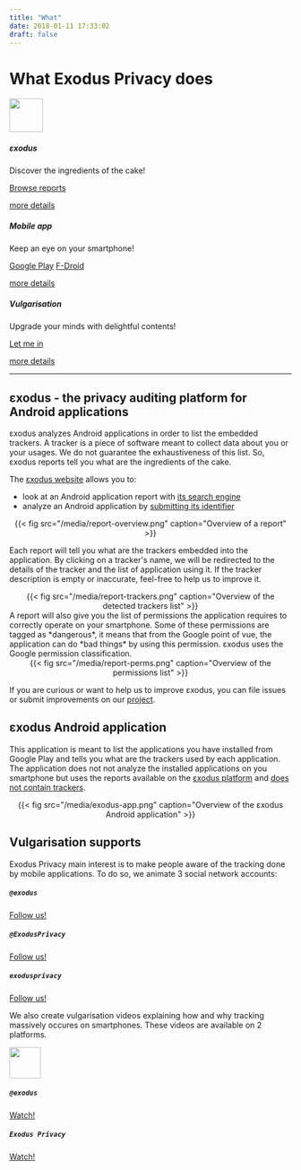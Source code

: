 ```yaml
---
title: "What"
date: 2018-01-11 17:33:02
draft: false
---
```

# What Exodus Privacy does

<div class="row">
<div class="col-md-4 text-center">
  <img src="/media/logo.png" width="60px" class="mt-3 ml-auto mr-auto"/>
  <div class="card-body">
    <h5 class="card-title">εxodus</h5>
    <p class="card-text">Discover the ingredients of the cake!</p>
    <a href="https://reports.exodus-privacy.eu.org/search/" class="btn btn-primary">Browse reports</a>
    <p class="mt-3"><a href="#exodus">more details</a></p>
  </div>
</div>
<div class="col-md-4 text-center">
  <i class="fab fa-4x fa-android mt-2 ml-auto mr-auto text-primary"></i>
  <div class="card-body">
    <h5 class="card-title">Mobile app</h5>
    <p class="card-text">Keep an eye on your smartphone!</p>
    <a href="https://play.google.com/store/apps/details?id=org.eu.exodus_privacy.exodusprivacy" class="btn btn-primary">Google Play</a>
    <a href="https://f-droid.org/en/packages/org.eu.exodus_privacy.exodusprivacy/" class="btn btn-primary">F-Droid</a>
    <p class="mt-3"><a href="#android-app">more details</a></p>
  </div>
</div>
<div class="col-md-4 text-center">
  <i class="fa fa-4x fa-umbrella-beach mt-2 ml-auto mr-auto text-primary"></i>
  <div class="card-body">
    <h5 class="card-title">Vulgarisation</h5>
    <p class="card-text">Upgrade your minds with delightful contents!</p>
    <a href="https://www.youtube.com/channel/UC2bloZZpnRal5tMVuHk0EFQ" class="btn btn-primary">Let me in</a>
    <p class="mt-3"><a href="#videos">more details</a></p>
  </div>
</div>
</div>

<hr>

<a name="exodus"></a>
## εxodus - the privacy auditing platform for Android applications
εxodus analyzes Android applications in order to list the embedded trackers. A tracker is a piece of software meant to collect data about you or your usages. We do not guarantee the exhaustiveness of this list. So, εxodus reports tell you what are the ingredients of the cake.

The [εxodus website](http://reports.exodus-privacy.eu.org/) allows you to:

* look at an Android application report with [its search engine](https://reports.exodus-privacy.eu.org/search/)
* analyze an Android application by [submitting its identifier](https://reports.exodus-privacy.eu.org/analysis/submit/)

<center>
{{< fig src="/media/report-overview.png" caption="Overview of a report" >}}
</center>

Each report will tell you what are the trackers embedded into the application. By clicking on a tracker's name, we will be redirected to the details of the tracker and the list of application using it. If the tracker description is empty or inaccurate, feel-free to help us to improve it. 

<center>
{{< fig src="/media/report-trackers.png" caption="Overview of the detected trackers list" >}}
</center>
A report will also give you the list of permissions the application requires to correctly operate on your smartphone. Some of these permissions are tagged as *dangerous*, it means that from the Google point of vue, the application can do *bad things* by using this permission. εxodus uses the Google permission classification. 

<center>
{{< fig src="/media/report-perms.png" caption="Overview of the permissions list" >}}
</center>

If you are curious or want to help us to improve εxodus, you can file issues or submit improvements on our <a href="https://github.com/exodus-privacy/"><i class="fab fa-github"></i> project</a>.

<a name="android-app"></a>
## εxodus Android application
This application is meant to list the applications you have installed from Google Play and tells you what are the trackers used by each application. The application does not not analyze the installed applications on you smartphone but uses the reports available on the [εxodus platform](https://reports.exodus-privacy.eu.org) and [does not contain trackers](https://reports.exodus-privacy.eu.org/reports/search/org.eu.exodus_privacy.exodusprivacy).
<center>
{{< fig src="/media/exodus-app.png" caption="Overview of the εxodus Android application" >}}
</center>

<a name="videos"></a>
## Vulgarisation supports
Exodus Privacy main interest is to make people aware of the tracking done by mobile applications. To do so, we animate 3 social network accounts: 
<div class="row">
<div class="col-md-4 text-center">
  <i class="fab fa-4x fa-mastodon mt-2 ml-auto mr-auto text-primary"></i>
  <div class="card-body">
    <h5 class="card-title"><code>@exodus</code></h5>
    <a href="#" class="btn btn-primary">Follow us!</a>
  </div>
</div>
<div class="col-md-4 text-center">
  <i class="fab fa-4x fa-twitter mt-2 ml-auto mr-auto text-primary"></i>
  <div class="card-body">
    <h5 class="card-title"><code>@ExodusPrivacy</code></h5>
    <a href="#" class="btn btn-primary">Follow us!</a>
  </div>
</div>
<div class="col-md-4 text-center">
  <i class="fab fa-4x fa-facebook-square mt-2 ml-auto mr-auto text-primary"></i>
  <div class="card-body">
    <h5 class="card-title"><code>exodusprivacy</code></h5>
    <a href="https://facebook.com/exodusprivacy" class="btn btn-primary">Follow us!</a>
  </div>
</div>
</div>

We also create vulgarisation videos explaining how and why tracking massively occures on smartphones. These videos are available on 2 platforms.
<div class="row justify-content-md-center">
    <div class="col-md-4 text-center">
        <img src="/media/peertube.svg" height="56px" class="mt-3 ml-auto mr-auto"/>
        <div class="card-body">
            <h5 class="card-title"><code>@exodus</code></h5>
            <a href="https://peertube.tamanoir.foucry.net/accounts/lovis_ix/videos" class="btn btn-primary">Watch!</a>
        </div>
    </div>
    <div class="col-md-4 text-center">
        <i class="fab fa-4x fa-youtube-square mt-2 ml-auto mr-auto text-primary"></i>
        <div class="card-body">
            <h5 class="card-title"><code>Exodus Privacy</code></h5>
            <a href="https://www.youtube.com/channel/UC2bloZZpnRal5tMVuHk0EFQ" class="btn btn-primary">Watch!</a>
        </div>
    </div>
</div>
